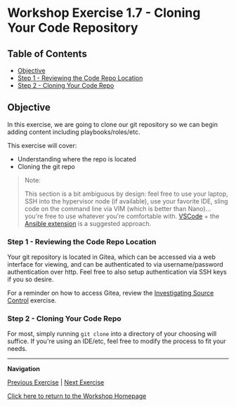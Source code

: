 # Workshop Exercise 1.7 - Cloning Your Code Repository

## Table of Contents

* [Objective](#objective)
* [Step 1 - Reviewing the Code Repo Location](#step-1---reviewing-the-code-repo-location)
* [Step 2 - Cloning Your Code Repo](#step-2---cloning-your-code-repo)

## Objective

In this exercise, we are going to clone our git repository so we can begin adding content including playbooks/roles/etc.

This exercise will cover:

* Understanding where the repo is located
* Cloning the git repo

> Note:
>
> This section is a bit ambiguous by design: feel free to use your laptop, SSH into the hypervisor node (if available), use your favorite IDE, sling code on the command line via VIM (which is better than Nano)... you're free to use whatever you're comfortable with. [VSCode](https://code.visualstudio.com/docs/setup/linux) + the [Ansible extension](https://marketplace.visualstudio.com/items?itemName=redhat.ansible) is a suggested approach.

### Step 1 - Reviewing the Code Repo Location

Your git repository is located in Gitea, which can be accessed via a web interface for viewing, and can be authenticated to via username/password authentication over http. Feel free to also setup authentication via SSH keys if you so desire.

For a reminder on how to access Gitea, review  the [Investigating Source Control](../1.3-source-control-intro) exercise.

### Step 2 - Cloning Your Code Repo

For most, simply running `git clone` into a directory of your choosing will suffice. If you're using an IDE/etc, feel free to modify the process to fit your needs.

---
**Navigation**

[Previous Exercise](../1.6-network-info) | [Next Exercise](../2.1-kickstart-template)

[Click here to return to the Workshop Homepage](../README.md)